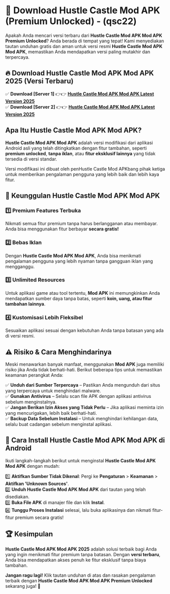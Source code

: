 

# 🎯 Download Hustle Castle Mod APK (Premium Unlocked) -  (qsc22) 

Apakah Anda mencari versi terbaru dari **Hustle Castle Mod APK Mod APK Premium Unlocked**? Anda berada di tempat yang tepat! Kami menyediakan tautan unduhan gratis dan aman untuk versi resmi **Hustle Castle Mod APK Mod APK**, memastikan Anda mendapatkan versi paling mutakhir dan terpercaya.

## 🔥 Download Hustle Castle Mod APK Mod APK 2025 (Versi Terbaru)

✅ **Download [Server 1]** 👉👉 [**Hustle Castle Mod APK Mod APK Latest Version 2025**](https://apkcomod.com?title=Hustle_Castle_Mod_APK)  
✅ **Download [Server 2]** 👉👉 [**Hustle Castle Mod APK Mod APK Latest Version 2025**](https://apkcomod.com?title=Hustle_Castle_Mod_APK)  

## Apa Itu Hustle Castle Mod APK Mod APK?

**Hustle Castle Mod APK Mod APK** adalah versi modifikasi dari aplikasi Android asli yang telah ditingkatkan dengan fitur tambahan, seperti **premium unlocked**, **tanpa iklan**, atau **fitur eksklusif lainnya** yang tidak tersedia di versi standar.

Versi modifikasi ini dibuat oleh penHustle Castle Mod APKbang pihak ketiga untuk memberikan pengalaman pengguna yang lebih baik dan lebih kaya fitur.

## 🎯 Keunggulan Hustle Castle Mod APK Mod APK

### 1️⃣ Premium Features Terbuka
Nikmati semua fitur premium tanpa harus berlangganan atau membayar. Anda bisa menggunakan fitur berbayar **secara gratis!**

### 2️⃣ Bebas Iklan
Dengan **Hustle Castle Mod APK Mod APK**, Anda bisa menikmati pengalaman pengguna yang lebih nyaman tanpa gangguan iklan yang mengganggu.

### 3️⃣ Unlimited Resources
Untuk aplikasi game atau tool tertentu, **Mod APK** ini memungkinkan Anda mendapatkan sumber daya tanpa batas, seperti **koin, uang, atau fitur tambahan lainnya**.

### 4️⃣ Kustomisasi Lebih Fleksibel
Sesuaikan aplikasi sesuai dengan kebutuhan Anda tanpa batasan yang ada di versi resmi.

## ⚠️ Risiko & Cara Menghindarinya

Meski menawarkan banyak manfaat, menggunakan **Mod APK** juga memiliki risiko jika Anda tidak berhati-hati. Berikut beberapa tips untuk memastikan keamanan perangkat Anda:

✅ **Unduh dari Sumber Terpercaya** – Pastikan Anda mengunduh dari situs yang terpercaya untuk menghindari malware.  
✅ **Gunakan Antivirus** – Selalu scan file APK dengan aplikasi antivirus sebelum menginstalnya.  
✅ **Jangan Berikan Izin Akses yang Tidak Perlu** – Jika aplikasi meminta izin yang mencurigakan, lebih baik berhati-hati.  
✅ **Backup Data Sebelum Instalasi** – Untuk menghindari kehilangan data, selalu buat cadangan sebelum menginstal aplikasi.

## 📌 Cara Install Hustle Castle Mod APK Mod APK di Android

Ikuti langkah-langkah berikut untuk menginstal **Hustle Castle Mod APK Mod APK** dengan mudah:

1️⃣ **Aktifkan Sumber Tidak Dikenal**: Pergi ke **Pengaturan** > **Keamanan** > **Aktifkan 'Unknown Sources'**.  
2️⃣ **Unduh Hustle Castle Mod APK Mod APK** dari tautan yang telah disediakan.  
3️⃣ **Buka File APK** di manajer file dan klik **Instal**.  
4️⃣ **Tunggu Proses Instalasi** selesai, lalu buka aplikasinya dan nikmati fitur-fitur premium secara gratis!

## 🏆 Kesimpulan

**Hustle Castle Mod APK Mod APK 2025** adalah solusi terbaik bagi Anda yang ingin menikmati fitur premium tanpa batasan. Dengan **versi terbaru**, Anda bisa mendapatkan akses penuh ke fitur eksklusif tanpa biaya tambahan.

**Jangan ragu lagi!** Klik tautan unduhan di atas dan rasakan pengalaman terbaik dengan **Hustle Castle Mod APK Mod APK Premium Unlocked** sekarang juga! 🚀

